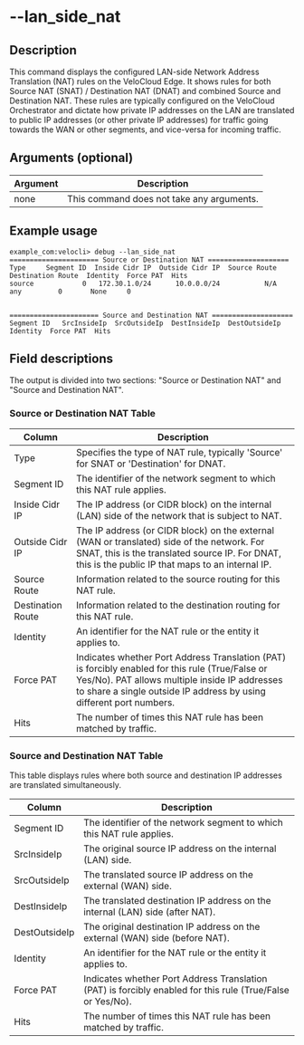 #	--lan_side_nat

##	Description
This command displays the configured LAN-side Network Address Translation (NAT) rules on the VeloCloud Edge. It shows rules for both Source NAT (SNAT) / Destination NAT (DNAT) and combined Source and Destination NAT. These rules are typically configured on the VeloCloud Orchestrator and dictate how private IP addresses on the LAN are translated to public IP addresses (or other private IP addresses) for traffic going towards the WAN or other segments, and vice-versa for incoming traffic.

##  Arguments (optional)
| Argument | Description |
|---|---|
| none | This command does not take any arguments. |

##  Example usage
```
example_com:velocli> debug --lan_side_nat
====================== Source or Destination NAT ====================
Type     Segment ID  Inside Cidr IP  Outside Cidr IP  Source Route  Destination Route  Identity  Force PAT  Hits
source            0   172.30.1.0/24      10.0.0.0/24           N/A                any         0       None     0


====================== Source and Destination NAT ====================
Segment ID   SrcInsideIp  SrcOutsideIp  DestInsideIp  DestOutsideIp  Identity  Force PAT  Hits
```

##  Field descriptions

The output is divided into two sections: "Source or Destination NAT" and "Source and Destination NAT".

###	Source or Destination NAT Table
| Column | Description |
|---|---|
| Type | Specifies the type of NAT rule, typically 'Source' for SNAT or 'Destination' for DNAT. |
| Segment ID | The identifier of the network segment to which this NAT rule applies. |
| Inside Cidr IP | The IP address (or CIDR block) on the internal (LAN) side of the network that is subject to NAT. |
| Outside Cidr IP | The IP address (or CIDR block) on the external (WAN or translated) side of the network. For SNAT, this is the translated source IP. For DNAT, this is the public IP that maps to an internal IP. |
| Source Route | Information related to the source routing for this NAT rule. |
| Destination Route | Information related to the destination routing for this NAT rule. |
| Identity | An identifier for the NAT rule or the entity it applies to. |
| Force PAT | Indicates whether Port Address Translation (PAT) is forcibly enabled for this rule (True/False or Yes/No). PAT allows multiple inside IP addresses to share a single outside IP address by using different port numbers. |
| Hits | The number of times this NAT rule has been matched by traffic. |

###	Source and Destination NAT Table
This table displays rules where both source and destination IP addresses are translated simultaneously.

| Column | Description |
|---|---|
| Segment ID | The identifier of the network segment to which this NAT rule applies. |
| SrcInsideIp | The original source IP address on the internal (LAN) side. |
| SrcOutsideIp | The translated source IP address on the external (WAN) side. |
| DestInsideIp | The translated destination IP address on the internal (LAN) side (after NAT). |
| DestOutsideIp | The original destination IP address on the external (WAN) side (before NAT). |
| Identity | An identifier for the NAT rule or the entity it applies to. |
| Force PAT | Indicates whether Port Address Translation (PAT) is forcibly enabled for this rule (True/False or Yes/No). |
| Hits | The number of times this NAT rule has been matched by traffic. |
